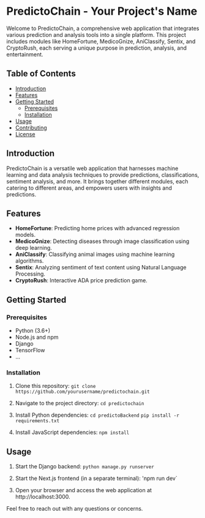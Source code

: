 # PredictoChain - Your Project's Name

Welcome to PredictoChain, a comprehensive web application that integrates various prediction and analysis tools into a single platform. This project includes modules like HomeFortune, MedicoGnize, AniClassify, Sentix, and CryptoRush, each serving a unique purpose in prediction, analysis, and entertainment.

## Table of Contents
- [Introduction](#introduction)
- [Features](#features)
- [Getting Started](#getting-started)
  - [Prerequisites](#prerequisites)
  - [Installation](#installation)
- [Usage](#usage)
- [Contributing](#contributing)
- [License](#license)

## Introduction
PredictoChain is a versatile web application that harnesses machine learning and data analysis techniques to provide predictions, classifications, sentiment analysis, and more. It brings together different modules, each catering to different areas, and empowers users with insights and predictions.

## Features
- **HomeFortune**: Predicting home prices with advanced regression models.
- **MedicoGnize**: Detecting diseases through image classification using deep learning.
- **AniClassify**: Classifying animal images using machine learning algorithms.
- **Sentix**: Analyzing sentiment of text content using Natural Language Processing.
- **CryptoRush**: Interactive ADA price prediction game.

## Getting Started

### Prerequisites
- Python (3.6+)
- Node.js and npm
- Django
- TensorFlow
- ...

### Installation
1. Clone this repository:
`git clone https://github.com/yourusername/predictochain.git`

2. Navigate to the project directory:
`cd predictochain`

3. Install Python dependencies:
`cd predictoBackend`
`pip install -r requirements.txt`

4. Install JavaScript dependencies:
`npm install`


## Usage
1. Start the Django backend:
`python manage.py runserver`


2. Start the Next.js frontend (in a separate terminal):
'npm run dev`

3. Open your browser and access the web application at http://localhost:3000.

Feel free to reach out with any questions or concerns.
